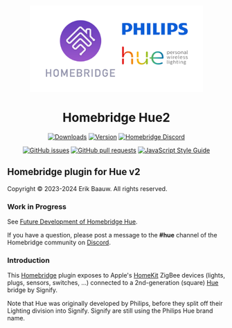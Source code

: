 <p align="center">
  <img src="homebridge-hue2.png" height="200px">  
</p><span align="center">

# Homebridge Hue2
[![Downloads](https://img.shields.io/npm/dt/homebridge-hue2)](https://www.npmjs.com/package/homebridge-hue2)
[![Version](https://img.shields.io/npm/v/homebridge-hue2)](https://www.npmjs.com/package/homebridge-hue2)
[![Homebridge Discord](https://img.shields.io/discord/432663330281226270?color=728ED5&logo=discord&label=discord)](https://discord.gg/hZubhrz)

[![GitHub issues](https://img.shields.io/github/issues/ebaauw/homebridge-hue2)](https://github.com/ebaauw/homebridge-hue2/issues)
[![GitHub pull requests](https://img.shields.io/github/issues-pr/ebaauw/homebridge-hue2)](https://github.com/ebaauw/homebridge-hue2/pulls)
[![JavaScript Style Guide](https://img.shields.io/badge/code_style-standard-brightgreen)](https://standardjs.com)

</span>

## Homebridge plugin for Hue v2
Copyright © 2023-2024 Erik Baauw. All rights reserved.

### Work in Progress
See [Future Development of Homebridge Hue](https://github.com/ebaauw/homebridge-hue/issues/1070).

If you have a question, please post a message to the **#hue** channel of the Homebridge community on [Discord](https://discord.gg/hZubhrz).

### Introduction
This [Homebridge](https://github.com/homebridge/homebridge) plugin exposes to Apple's [HomeKit](http://www.apple.com/ios/home/) ZigBee devices (lights, plugs, sensors, switches, ...) connected to a 2nd-generation (square) [Hue](http://www2.meethue.com/) bridge by Signify.

Note that Hue was originally developed by Philips, before they split off their Lighting division into Signify.
Signify are still using the Philips Hue brand name.
